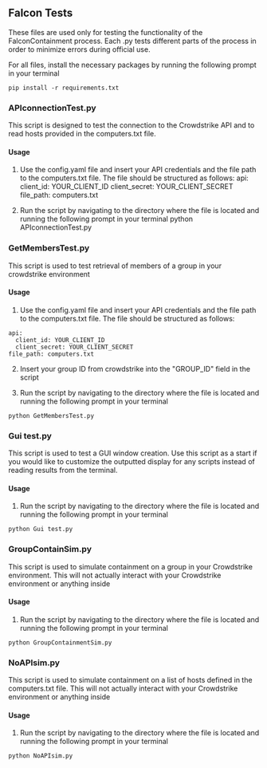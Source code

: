 ## Falcon Tests

These files are used only for testing the functionality of the FalconContainment process. Each .py tests different parts of the process in order to minimize errors during official use.

For all files, install the necessary packages by running the following prompt in your terminal
```
pip install -r requirements.txt
```
### APIconnectionTest.py

This script is designed to test the connection to the Crowdstrike API and to read hosts provided in the computers.txt file.

#### Usage
1. Use the config.yaml file and insert your API credentials and the file path to the computers.txt file. The file should be structured as follows:
api: client_id: YOUR_CLIENT_ID client_secret: YOUR_CLIENT_SECRET file_path: computers.txt


2. Run the script by navigating to the directory where the file is located and running the following prompt in your terminal
python APIconnectionTest.py



### GetMembersTest.py

This script is used to test retrieval of members of a group in your crowdstrike environment

#### Usage

1. Use the config.yaml file and insert your API credentials and the file path to the computers.txt file. The file should be structured as follows:
```
api:
  client_id: YOUR_CLIENT_ID
  client_secret: YOUR_CLIENT_SECRET
file_path: computers.txt
```
2. Insert your group ID from crowdstrike into the "GROUP_ID" field in the script

3. Run the script by navigating to the directory where the file is located and running the following prompt in your terminal
```
python GetMembersTest.py
```

### Gui test.py

This script is used to test a GUI window creation. Use this script as a start if you would like to customize the outputted display for any scripts instead of reading results from the terminal. 
#### Usage

1. Run the script by navigating to the directory where the file is located and running the following prompt in your terminal
```
python Gui test.py
```

### GroupContainSim.py

This script is used to simulate containment on a group in your Crowdstrike environment. This will not actually interact with your Crowdstrike environment or anything inside

#### Usage

1. Run the script by navigating to the directory where the file is located and running the following prompt in your terminal
```
python GroupContainmentSim.py
```


### NoAPIsim.py

This script is used to simulate containment on a list of hosts defined in the computers.txt file. This will not actually interact with your Crowdstrike environment or anything inside

#### Usage

1. Run the script by navigating to the directory where the file is located and running the following prompt in your terminal
```
python NoAPIsim.py
```



